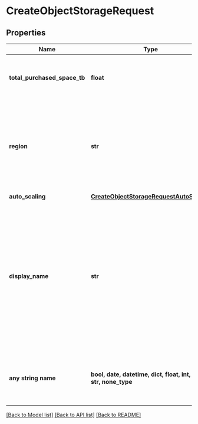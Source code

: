 # CreateObjectStorageRequest


## Properties
Name | Type | Description | Notes
------------ | ------------- | ------------- | -------------
**total_purchased_space_tb** | **float** | Amount of purchased / requested object storage in TB. | 
**region** | **str** | Region where the object storage should be located. Default is EU. Available regions: EU, US-central, SIN | defaults to "EU"
**auto_scaling** | [**CreateObjectStorageRequestAutoScaling**](CreateObjectStorageRequestAutoScaling.md) |  | [optional] 
**display_name** | **str** | Display name helps to differentiate between object storages, especially if they are in the same region. If display name is not provided, it will be generated. Display name can be changed any time. | [optional] 
**any string name** | **bool, date, datetime, dict, float, int, list, str, none_type** | any string name can be used but the value must be the correct type | [optional]

[[Back to Model list]](../README.md#documentation-for-models) [[Back to API list]](../README.md#documentation-for-api-endpoints) [[Back to README]](../README.md)


